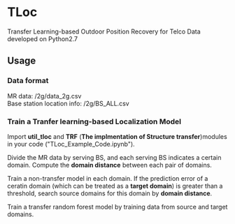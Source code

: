 # TLoc
Transfer Learning-based Outdoor Position Recovery for Telco Data developed on Python2.7 <br>

## Usage
### Data format
MR data: /2g/data_2g.csv <br>
Base station location info: /2g/BS_ALL.csv <br>

### Train a Tranfer learning-based Localization Model
Import **util_tloc** and **TRF** (**The implmentation of Structure transfer**)modules in your code ("TLoc_Example_Code.ipynb"). <br>

Divide the MR data by serving BS, and each serving BS indicates a certain domain. Compute the **domain distance** between each pair of domains.<br>

Train a non-transfer model in each domain. If the prediction error of a ceratin domain (which can be treated as a **target domain**) is greater than a threshold, search source domains for this domain by **domain distance**. <br>

Train a transfer random forest model by training data from source and target domains. <br>


